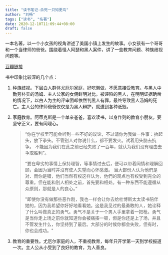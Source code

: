 ```yaml
---
title: "读书笔记-杀死一只知更鸟"
author: "刘畅"
tags: ["读书", "名著"]
date: 2020-12-10T11:09:44+08:00
draft: false
---
```


一本名著，以一个小女孩的视角讲述了美国小镇上发生的故事。小女孩有一个哥哥和一个当律师的爸爸。围绕着怪人阿瑟和黑人案件，讲了一些教育问题、种族歧视问题等。

<!--more-->

[豆瓣链接][1]



书中印象比较深的几个点：

1. 种族歧视。下层白人群体尤厄尔家庭，好吃懒做，不愿意接受教育。与黑人中勤劳朴实的汤姆、主人公家的女佣鲜明对比。被诬陷的黑人，在明明证据确凿的情况下，以白人为主的评审团却依然判黑人有罪，最终导致黑人汤姆的死亡。主人公的律师爸爸仅仅是为黑人辩护，就遭到各种诋毁。

2. 家庭教育。阿蒂克斯是一个单亲爸爸，喜欢读书，以身作则的教育小朋友。要坚守正义，要有同理心。

   > “你在学校里可能会听到一些不好的议论，不过请你为我做一件事：抬起头，放下拳头。不管别人对你说什么，都不要发火。试着用头脑去抗争。 不能因为我们在此之前已经失败了一百年，就认为我们没有理由去争取胜利”。
   >
   > 
   >
   > “要在卑劣的事情上保持理智，等事情过去后，便可以带着同情和理解回顾，会因为当时并沒有使人失望而心怀感激。 当大部份人认为他們是对、而你是错，他们当然有权这样认为，他們的观点也有权受到完全的尊重。但在能和別人相处之前，首先要和相处。有一种东西不能遵循从众原则，那就是人的良心。”
   >
   > 
   >
   > "即使你没有做那些恶作剧，我也一样会让你去给杜博斯太太读书陪伴她的，因为我希望你好好地看看她。这是我见过的最勇敢的人，她诠释了什么叫做真正的勇气。勇气不是关于一个男人手里拿着一把枪。勇气是当你走上场之前你就知道你会被痛揍一顿，但是你还是上了场，并且不管发生什么，你坚持到了最后。大部分的时候你都会失败，但有时，你也会成功。"

3. 教育的重要性。尤厄尔家庭的人，不重视教育，每年只开学第一天到学校报道一次。主人公从小受到了良好的教育，为人善良。

[1]: https://book.douban.com/subject/6781808/

